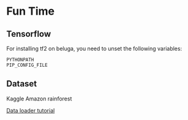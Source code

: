 # Fun Time

## Tensorflow

For installing tf2 on beluga, you need to unset the following variables:  
```
PYTHONPATH  
PIP_CONFIG_FILE
```

## Dataset

Kaggle Amazon rainforest

[Data loader tutorial](https://www.tensorflow.org/alpha/tutorials/load_data/images)
